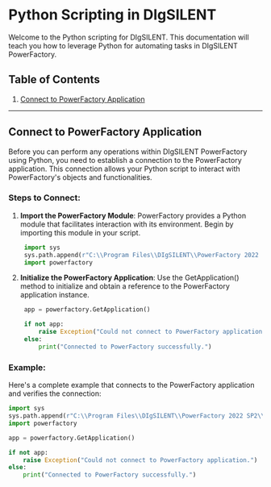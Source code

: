 # Python Scripting in DIgSILENT

Welcome to the Python scripting for DIgSILENT. This documentation will teach you how to leverage Python for automating tasks in DIgSILENT PowerFactory.

## Table of Contents

1. [Connect to PowerFactory Application](#connect-to-powerfactory-application)

---

## Connect to PowerFactory Application

Before you can perform any operations within DIgSILENT PowerFactory using Python, you need to establish a connection to the PowerFactory application. This connection allows your Python script to interact with PowerFactory's objects and functionalities.

### Steps to Connect:

1. **Import the PowerFactory Module**: PowerFactory provides a Python module that facilitates interaction with its environment. Begin by importing this module in your script.
   ```python
    import sys
    sys.path.append(r"C:\\Program Files\\DIgSILENT\\PowerFactory 2022 SP2\\Python\\3.8")
    import powerfactory
   ```
2. **Initialize the PowerFactory Application**: Use the GetApplication() method to initialize and obtain a reference to the PowerFactory application instance.

   ```python
    app = powerfactory.GetApplication()

    if not app:
        raise Exception("Could not connect to PowerFactory application.")
    else:
        print("Connected to PowerFactory successfully.")
   ```

### Example:

Here's a complete example that connects to the PowerFactory application and verifies the connection:

```python
import sys
sys.path.append(r"C:\\Program Files\\DIgSILENT\\PowerFactory 2022 SP2\\Python\\3.8")
import powerfactory

app = powerfactory.GetApplication()

if not app:
    raise Exception("Could not connect to PowerFactory application.")
else:
    print("Connected to PowerFactory successfully.")
```
